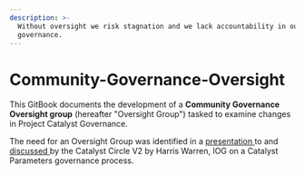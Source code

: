 ```yaml
---
description: >-
  Without oversight we risk stagnation and we lack accountability in our
  governance.
---
```


# Community-Governance-Oversight

This GitBook documents the development of a **Community Governance Oversight group** (hereafter "Oversight Group") tasked to examine changes in Project Catalyst Governance.

The need for an Oversight Group was identified in a [presentation ](https://quality-assurance-dao.gitbook.io/catalyst-circle-oversight-v2/meetings/meeting-2-november-25th-2021#presentation-slides)to and [discussed ](https://quality-assurance-dao.gitbook.io/catalyst-circle-oversight-v2/meetings/meeting-2-november-25th-2021#harris-warren-presentation-on-catalyst-parameters-governance-process-29-22)by the Catalyst Circle V2  by Harris Warren, IOG on a Catalyst Parameters governance process.



